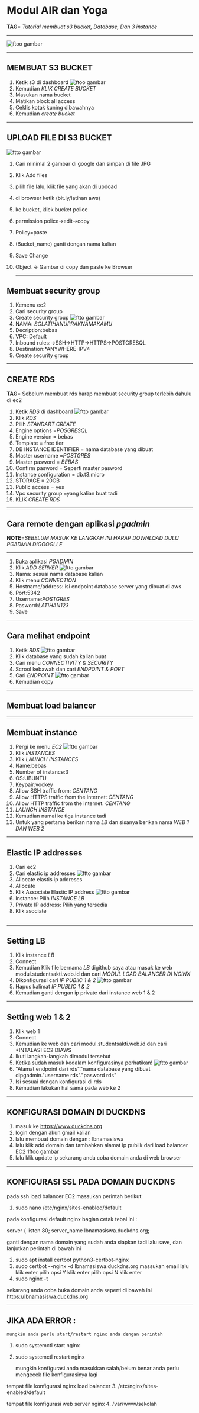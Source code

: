 # Modul AIR dan Yoga
**TAG**= *Tutorial membuat s3 bucket, Database, Dan 3 instance*

---

![ftoo gambar](https://github.com/Airlangga-cihuy/modul/blob/main/topologi.jpg?raw=true)

---

## MEMBUAT S3 BUCKET

1. Ketik s3 di dashboard
![ftoo gambar](https://github.com/Airlangga-cihuy/modul/blob/main/s3.png)
3. Kemudian *KLIK CREATE BUCKET*
4. Masukan nama bucket
5. Matikan block all access
6. Ceklis kotak kuning dibawahnya
7. Kemudian *create bucket*

---

## UPLOAD FILE DI S3 BUCKET
![ftto gambar](https://github.com/Airlangga-cihuy/modul/blob/main/S3bucket.png)
1. Cari minimal 2 gambar di google dan simpan di file JPG
2. Klik Add files
3. pilih file lalu, klik file yang akan di updoad
4. di browser ketik (bit.ly/latihan aws)
5. ke bucket, klick bucket police
6. permission police->edit->copy
7. Policy=paste
8. (Bucket_name) ganti dengan nama kalian
9. Save Change 
10. Object -> Gambar di copy dan paste ke Browser

    ---

## Membuat security group
1. Kemenu ec2
2. Cari security group
3. Create security group
![ftto gambar](https://github.com/Airlangga-cihuy/modul/blob/main/sg.png)
5. NAMA: *SGLATIHANUPRAKNAMAKAMU*
6. Decription:bebas
7. VPC: Default
8. Inbound rules:->SSH->HTTP->HTTPS->POSTGRESQL
9. Destination:*ANYWHERE-IPV4
10. Create security group

---

 ## CREATE RDS
**TAG**= Sebelum membuat rds harap membuat security group terlebih dahulu di ec2
 1. Ketik *RDS* di dashboard
![ftto gambar](https://github.com/Airlangga-cihuy/modul/blob/main/RDS.jpg)
 3. Klik *RDS*
 4. Pilih *STANDART CREATE*
 5. Engine options =*POSGRESQL*
 6. Engine version = bebas
 7. Template = free tier
 8. DB INSTANCE IDENTIFIER = nama database yang dibuat
 9. Master username =*POSTGRES*
 10. Master pasword = *BEBAS*
 11. Confirm pasword = Seperti master pasword
 12. Instance configuration = db.t3.micro
 13. STORAGE = 20GB
 14. Public access = yes
 15. Vpc security group =yang kalian buat tadi
 16. KLIK *CREATE RDS*

---

## Cara remote dengan aplikasi *pgadmin*
**NOTE**=*SEBELUM MASUK KE LANGKAH INI HARAP DOWNLOAD DULU PGADMIN DIGOOGLLE*

---

1. Buka aplikasi *PGADMIN*
2. Klik *ADD SERVER*
![ftto gambar](https://github.com/Airlangga-cihuy/modul/blob/main/pgadmin.jpg)
4. Nama: sesuai nama database kalian
5. Klik menu *CONNECTION*
6. Hostname/address: isi endpoint database server yang dibuat di aws
7. Port:5342
8. Username:*POSTGRES*
9. Pasword:*LATIHAN123*
10. Save

 ---

 ## Cara melihat endpoint
 1. Ketik *RDS*
![ftto gambar](https://github.com/Airlangga-cihuy/modul/blob/main/RDS%201.jpg)
 3. Klik database yang sudah kalian buat
 4. Cari menu *CONNECTIVITY & SECURITY*
 5. Scrool kebawah dan cari *ENDPOINT & PORT*
 6. Cari *ENDPOINT*
![ftto gambar](https://github.com/Airlangga-cihuy/modul/blob/main/RDS%202.jpg)
 8. Kemudian copy

---

## Membuat load balancer

---
## Membuat instance
1. Pergi ke menu *EC2*
![ftto gambar](https://github.com/Airlangga-cihuy/modul/blob/main/EC2.jpg)
3. Klik *INSTANCES*
4. Klik *LAUNCH INSTANCES*
5. Name:bebas
6. Number of instance:3
7. OS:UBUNTU
8. Keypair:vockey
9. Allow SSH traffic from: *CENTANG*
10. Allow HTTPS traffic from the internet: *CENTANG*
11. Allow HTTP traffic from the internet: *CENTANG*
12. *LAUNCH INSTANCE*
13. Kemudian namai ke tiga instance tadi
14. Untuk yang pertama berikan nama *LB* dan sisanya berikan nama *WEB 1 DAN WEB 2*

---

## Elastic IP addresses
1. Cari ec2
2. Cari elastic ip addresses
![ftto gambar](https://github.com/Airlangga-cihuy/modul/blob/main/elastic%20ip%201.jpg)
4. Allocate elastis ip addreses
5. Allocate
6. Klik Associate Elastic IP address
![ftto gambar](https://github.com/Airlangga-cihuy/modul/blob/main/elastic%20ip%202.jpg)
8. Instance: Pilih *INSTANCE LB*
9. Private IP address: Pilih yang tersedia
10. Klik asociate


##

---

## Setting LB
1. Klik instance *LB*
2. Connect
3. Kemudian Klik file bernama *LB* digithub saya atau masuk ke web modul.studentsakti.web.id dan cari *MODUL LOAD BALANCER DI NGINX*
4. Dikonfigurasi cari *IP PUBliC 1 & 2*
![ftto gambar](https://github.com/Airlangga-cihuy/modul/blob/main/LB%201.jpg)
6. Hapus kalimat *IP PUBLIC 1 & 2*
7. Kemudian ganti dengan ip private dari instance web 1 & 2

---

## Setting web 1 & 2
1. Klik web 1
2. Connect
3. Kemudian ke web dan cari modul.studentsakti.web.id dan cari *INTALASI EC2 DIAWS
4. Ikuti langkah-langkah dimodul tersebut
5. Ketika sudah masuk kedalam konfigurasinya perhatikan!
![ftto gambar](https://github.com/Airlangga-cihuy/modul/blob/main/WEB%201.jpg)
7. "Alamat endpoint dari rds"."nama database yang dibuat dipgadmin."username rds"."pasword rds"
8. Isi sesuai dengan konfigurasi di rds
9. Kemudian lakukan hal sama pada web ke 2

---

## KONFIGURASI DOMAIN DI DUCKDNS
1. masuk ke https://www.duckdns.org
2. login dengan akun gmail kalian
3. lalu membuat domain dengan : lbnamasiswa
4. lalu klik add domain dan tambahkan alamat ip publik dari load balancer EC2
1[ftoo gambar](https://github.com/Airlangga-cihuy/modul/blob/main/DUCKDNS.jpg)
6. lalu klik update ip
   sekarang anda coba domain anda di web browser
   
---

## KONFIGURASI SSL PADA DOMAIN DUCKDNS
pada ssh load balancer EC2 massukan perintah berikut:

1. sudo nano /etc/nginx/sites-enabled/default

pada konfigurasi default nginx bagian cetak tebal ini : 

server { 
listen 80; 
server_name lbnamasiswa.duckdns.org;

ganti dengan nama domain yang sudah anda siapkan tadi
lalu save, dan lanjutkan perintah di bawah ini

2. sudo apt install certbot python3-certbot-nginx
3. sudo certbot --nginx -d lbnamasiswa.duckdns.org
massukan email lalu klik enter
pilih opsi Y klik enter
pilih opsi N klik enter
4. sudo nginx -t

sekarang anda coba buka domain anda seperti di bawah ini
https://lbnamasiswa.duckdns.org

---

## JIKA ADA ERROR : 
    mungkin anda perlu start/restart nginx anda dengan perintah
1. sudo systemctl start nginx
2. sudo systemctl restart nginx

    mungkin konfigurasi anda masukkan salah/belum benar
anda perlu mengecek file konfigurasinya lagi

tempat file konfigurasi nginx load balancer
3. /etc/nginx/sites-enabled/default

tempat file konfigurasi web server nginx
4. /var/www/sekolah









